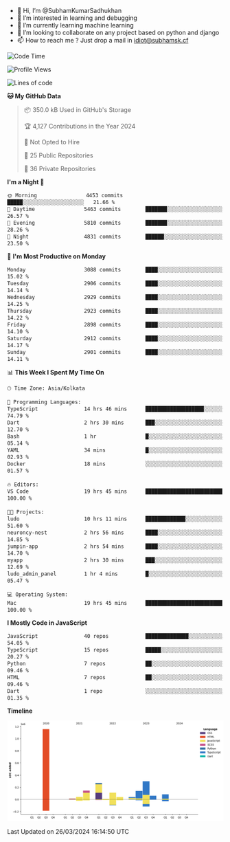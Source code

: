 - 👋 Hi, I’m @SubhamKumarSadhukhan
- 👀 I’m interested in learning and debugging
- 🌱 I’m currently learning machine learning
- 💞️ I’m looking to collaborate on any project based on python and django
- 📫 How to reach me ?
      Just drop a mail in idiot@subhamsk.cf

<!---
SubhamKumarSadhukhan/SubhamKumarSadhukhan is a ✨ special ✨ repository because its `README.md` (this file) appears on your GitHub profile.
You can click the Preview link to take a look at your changes.
--->


<!--START_SECTION:waka-->
![Code Time](http://img.shields.io/badge/Code%20Time-2%2C039%20hrs%2032%20mins-blue)

![Profile Views](http://img.shields.io/badge/Profile%20Views-6-blue)

![Lines of code](https://img.shields.io/badge/From%20Hello%20World%20I%27ve%20Written-2.4%20million%20lines%20of%20code-blue)

**🐱 My GitHub Data** 

> 📦 350.0 kB Used in GitHub's Storage 
 > 
> 🏆 4,127 Contributions in the Year 2024
 > 
> 🚫 Not Opted to Hire
 > 
> 📜 25 Public Repositories 
 > 
> 🔑 36 Private Repositories 
 > 
**I'm a Night 🦉** 

```text
🌞 Morning                4453 commits        █████░░░░░░░░░░░░░░░░░░░░   21.66 % 
🌆 Daytime                5463 commits        ███████░░░░░░░░░░░░░░░░░░   26.57 % 
🌃 Evening                5810 commits        ███████░░░░░░░░░░░░░░░░░░   28.26 % 
🌙 Night                  4831 commits        ██████░░░░░░░░░░░░░░░░░░░   23.50 % 
```
📅 **I'm Most Productive on Monday** 

```text
Monday                   3088 commits        ████░░░░░░░░░░░░░░░░░░░░░   15.02 % 
Tuesday                  2906 commits        ████░░░░░░░░░░░░░░░░░░░░░   14.14 % 
Wednesday                2929 commits        ████░░░░░░░░░░░░░░░░░░░░░   14.25 % 
Thursday                 2923 commits        ████░░░░░░░░░░░░░░░░░░░░░   14.22 % 
Friday                   2898 commits        ████░░░░░░░░░░░░░░░░░░░░░   14.10 % 
Saturday                 2912 commits        ████░░░░░░░░░░░░░░░░░░░░░   14.17 % 
Sunday                   2901 commits        ████░░░░░░░░░░░░░░░░░░░░░   14.11 % 
```


📊 **This Week I Spent My Time On** 

```text
🕑︎ Time Zone: Asia/Kolkata

💬 Programming Languages: 
TypeScript               14 hrs 46 mins      ███████████████████░░░░░░   74.79 % 
Dart                     2 hrs 30 mins       ███░░░░░░░░░░░░░░░░░░░░░░   12.70 % 
Bash                     1 hr                █░░░░░░░░░░░░░░░░░░░░░░░░   05.14 % 
YAML                     34 mins             █░░░░░░░░░░░░░░░░░░░░░░░░   02.93 % 
Docker                   18 mins             ░░░░░░░░░░░░░░░░░░░░░░░░░   01.57 % 

🔥 Editors: 
VS Code                  19 hrs 45 mins      █████████████████████████   100.00 % 

🐱‍💻 Projects: 
ludo                     10 hrs 11 mins      █████████████░░░░░░░░░░░░   51.60 % 
neuroncy-nest            2 hrs 56 mins       ████░░░░░░░░░░░░░░░░░░░░░   14.85 % 
jumpin-app               2 hrs 54 mins       ████░░░░░░░░░░░░░░░░░░░░░   14.70 % 
myapp                    2 hrs 30 mins       ███░░░░░░░░░░░░░░░░░░░░░░   12.69 % 
ludo_admin_panel         1 hr 4 mins         █░░░░░░░░░░░░░░░░░░░░░░░░   05.47 % 

💻 Operating System: 
Mac                      19 hrs 45 mins      █████████████████████████   100.00 % 
```

**I Mostly Code in JavaScript** 

```text
JavaScript               40 repos            ██████████████░░░░░░░░░░░   54.05 % 
TypeScript               15 repos            █████░░░░░░░░░░░░░░░░░░░░   20.27 % 
Python                   7 repos             ██░░░░░░░░░░░░░░░░░░░░░░░   09.46 % 
HTML                     7 repos             ██░░░░░░░░░░░░░░░░░░░░░░░   09.46 % 
Dart                     1 repo              ░░░░░░░░░░░░░░░░░░░░░░░░░   01.35 % 
```



**Timeline**

![Lines of Code chart](https://raw.githubusercontent.com/SubhamKumarSadhukhan/SubhamKumarSadhukhan/main/assets/bar_graph.png)


 Last Updated on 26/03/2024 16:14:50 UTC
<!--END_SECTION:waka-->
